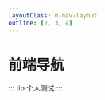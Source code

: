 ```yaml
---
layoutClass: m-nav-layout
outline: [2, 3, 4]
---
```


<script setup>
import MNavLinks from './components/MNavLinks.vue'

import { NAV_DATA } from './data'
</script>
<style src="./index.scss"></style>

# 前端导航

::: tip
个人测试
:::

<MNavLinks v-for="{title, items} in NAV_DATA" :title="title" :items="items"/>

<br />
